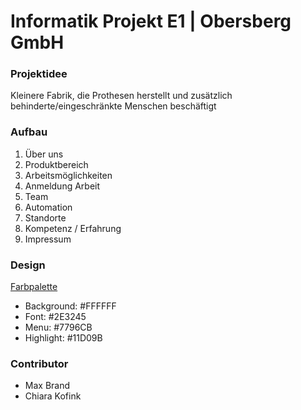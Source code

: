 # Informatik Projekt E1 | Obersberg GmbH


### Projektidee

Kleinere Fabrik, die Prothesen herstellt und zusätzlich behinderte/eingeschränkte Menschen beschäftigt

### Aufbau

1. Über uns
2. Produktbereich
3. Arbeitsmöglichkeiten
4. Anmeldung Arbeit
5. Team
6. Automation
7. Standorte
8. Kompetenz / Erfahrung
9. Impressum

### Design

[Farbpalette](https://coolors.co/ffffff-2e3245-223f6d-164b95-4771b0-7796cb-47b3b3-16d09b-2ad4a4)

- Background: #FFFFFF
- Font: #2E3245
- Menu: #7796CB
- Highlight: #11D09B

### Contributor

- Max Brand
- Chiara Kofink
